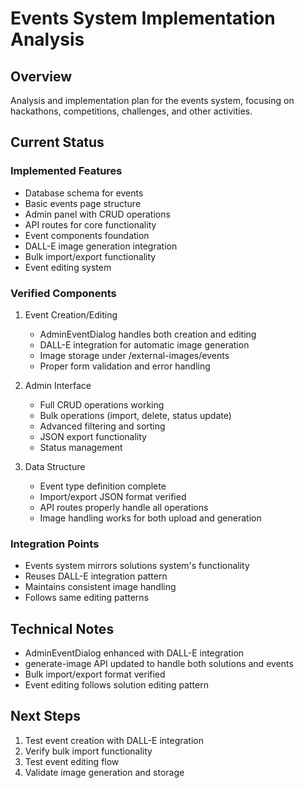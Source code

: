 # Events System Implementation Analysis

## Overview
Analysis and implementation plan for the events system, focusing on hackathons, competitions, challenges, and other activities.

## Current Status

### Implemented Features
- Database schema for events
- Basic events page structure
- Admin panel with CRUD operations
- API routes for core functionality
- Event components foundation
- DALL-E image generation integration
- Bulk import/export functionality
- Event editing system

### Verified Components
1. Event Creation/Editing
   - AdminEventDialog handles both creation and editing
   - DALL-E integration for automatic image generation
   - Image storage under /external-images/events
   - Proper form validation and error handling

2. Admin Interface
   - Full CRUD operations working
   - Bulk operations (import, delete, status update)
   - Advanced filtering and sorting
   - JSON export functionality
   - Status management

3. Data Structure
   - Event type definition complete
   - Import/export JSON format verified
   - API routes properly handle all operations
   - Image handling works for both upload and generation

### Integration Points
- Events system mirrors solutions system's functionality
- Reuses DALL-E integration pattern
- Maintains consistent image handling
- Follows same editing patterns

## Technical Notes
- AdminEventDialog enhanced with DALL-E integration
- generate-image API updated to handle both solutions and events
- Bulk import/export format verified
- Event editing follows solution editing pattern

## Next Steps
1. Test event creation with DALL-E integration
2. Verify bulk import functionality
3. Test event editing flow
4. Validate image generation and storage